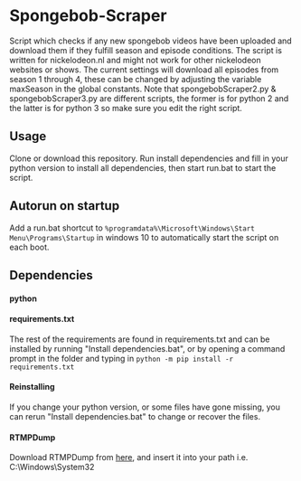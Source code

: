 # Spongebob-Scraper
Script which checks if any new spongebob videos have been uploaded and download them if they fulfill season and episode conditions. 
The script is written for nickelodeon.nl and might not work for other nickelodeon websites or shows. 
The current settings will download all episodes from season 1 through 4, these can be changed by adjusting the variable maxSeason in the global constants. Note that spongebobScraper2.py & spongebobScraper3.py are different scripts, the former is for python 2 and the latter is for python 3 so make sure you edit the right script. 

## Usage 
Clone or download this repository. Run install dependencies and fill in your python version to install all dependencies, then start run.bat to start the script.


## Autorun on startup
Add a run.bat shortcut to `%programdata%\Microsoft\Windows\Start Menu\Programs\Startup` in windows 10 to automatically start the script on each boot. 



## Dependencies 
#### python
#### requirements.txt
The rest of the requirements are found in requirements.txt and can be installed by running "Install dependencies.bat", or by opening a command prompt in the folder and typing in ```python -m pip install -r requirements.txt```
#### Reinstalling
If you change your python version, or some files have gone missing, you can rerun "Install dependencies.bat" to change or recover the files. 
#### RTMPDump
Download RTMPDump from [here](https://rtmpdump.mplayerhq.hu/), and insert it into your path i.e. C:\Windows\System32
